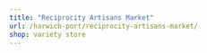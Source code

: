 ```yaml
---
title: "Reciprocity Artisans Market"
url: /harwich-port/reciprocity-artisans-market/
shop: variety store
---
```

